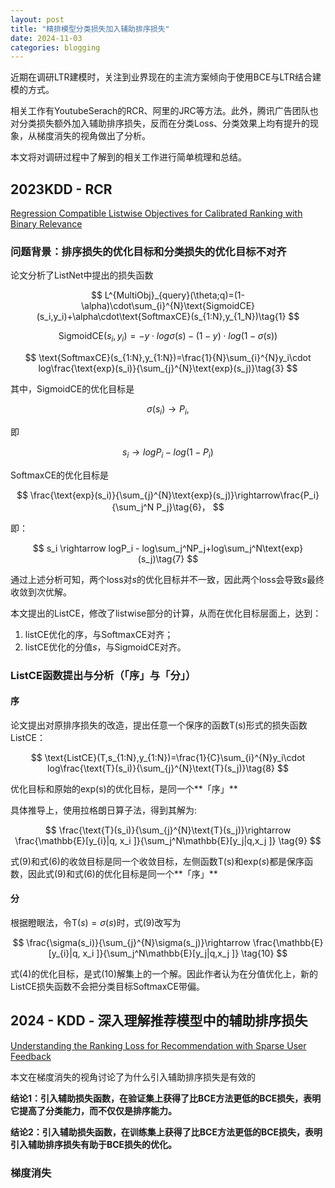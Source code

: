 ```yaml
---
layout: post
title: "精排模型分类损失加入辅助排序损失"
date: 2024-11-03
categories: blogging
---
```

近期在调研LTR建模时，关注到业界现在的主流方案倾向于使用BCE与LTR结合建模的方式。

相关工作有YoutubeSerach的RCR、阿里的JRC等方法。此外，腾讯广告团队也对分类损失额外加入辅助排序损失，反而在分类Loss、分类效果上均有提升的现象，从梯度消失的视角做出了分析。

本文将对调研过程中了解到的相关工作进行简单梳理和总结。

## 2023KDD - RCR

[Regression Compatible Listwise Objectives for Calibrated Ranking with Binary Relevance](https://arxiv.org/pdf/2211.01494)

### 问题背景：排序损失的优化目标和分类损失的优化目标不对齐

论文分析了ListNet中提出的损失函数

$$
L^{MultiObj}_{query}(\theta;q)=(1-\alpha)\cdot\sum_{i}^{N}\text{SigmoidCE}(s_i,y_i)+\alpha\cdot\text{SoftmaxCE}(s_{1:N},y_{1_N})\tag{1}
$$

$$
\text{SigmoidCE}(s_i,y_i) = -y\cdot log\sigma(s)-(1-y)\cdot log(1-\sigma(s))\tag{2}
$$

$$
\text{SoftmaxCE}(s_{1:N},y_{1:N})=\frac{1}{N}\sum_{i}^{N}y_i\cdot log\frac{\text{exp}(s_i)}{\sum_{j}^{N}\text{exp}(s_j)}\tag{3}
$$

其中，$\text{SigmoidCE}$的优化目标是

$$
\sigma(s_i)\rightarrow P_i\tag{4},
$$

即

$$
s_i\rightarrow logP_i-log(1-P_i)\tag{5}
$$

$\text{SoftmaxCE}$的优化目标是

$$
\frac{\text{exp}(s_i)}{\sum_{j}^{N}\text{exp}(s_j)}\rightarrow\frac{P_i}{\sum_j^N P_j}\tag{6}，
$$

即：

$$
s_i \rightarrow logP_i - log\sum_j^NP_j+log\sum_j^N\text{exp}(s_j)\tag{7}
$$

通过上述分析可知，两个loss对$s$的优化目标并不一致，因此两个loss会导致$s$最终收敛到次优解。

本文提出的$\text{ListCE}$，修改了listwise部分的计算，从而在优化目标层面上，达到：

1. $\text{listCE}$优化的序，与$\text{SoftmaxCE}$对齐；
2. $\text{listCE}$优化的分值$s$，与$\text{SigmoidCE}$对齐。

### $\text{ListCE}$函数提出与分析（「序」与「分」）

#### 序

论文提出对原排序损失的改造，提出任意一个保序的函数$\text{T(s)}$形式的损失函数$\text{ListCE}$：

$$
\text{ListCE}(T,s_{1:N},y_{1:N})=\frac{1}{C}\sum_{i}^{N}y_i\cdot log\frac{\text{T}(s_i)}{\sum_{j}^{N}\text{T}(s_j)}\tag{8}
$$

优化目标和原始的$\text{exp(s)}$的优化目标，是同一个**「序」**

具体推导上，使用拉格朗日算子法，得到其解为:

$$
\frac{\text{T}(s_i)}{\sum_{j}^{N}\text{T}(s_j)}\rightarrow \frac{\mathbb{E}[y_{i}|q, x_i ]}{\sum_j^N\mathbb{E}[y_j|q,x_j ]} \tag{9}
$$

式$(9)$和式$(6)$的收敛目标是同一个收敛目标，左侧函数$\text{T(s)}$和$\text{exp}(s)$都是保序函数，因此式$(9)$和式$(6)$的优化目标是同一个**「序」**

#### 分

根据瞪眼法，令$\text{T}(s)=\sigma(s)$时，式$(9)$改写为

$$
\frac{\sigma(s_i)}{\sum_{j}^{N}\sigma(s_j)}\rightarrow \frac{\mathbb{E}[y_{i}|q, x_i ]}{\sum_j^N\mathbb{E}[y_j|q,x_j ]} \tag{10}
$$

式$(4)$的优化目标，是式$(10)$解集上的一个解。因此作者认为在分值优化上，新的$\text{ListCE}$损失函数不会把分类目标$\text{SoftmaxCE}$带偏。



## 2024 - KDD - **深入理解推荐模型中的辅助排序损失**

[Understanding the Ranking Loss for Recommendation with Sparse User Feedback](https://arxiv.org/pdf/2403.14144)

本文在梯度消失的视角讨论了为什么引入辅助排序损失是有效的

**结论1：引入辅助损失函数，在验证集上获得了比BCE方法更低的BCE损失，表明它提高了分类能力，而不仅仅是排序能力。**

**结论2：引入辅助损失函数，在训练集上获得了比BCE方法更低的BCE损失，表明引入辅助排序损失有助于BCE损失的优化。**

### 梯度消失
